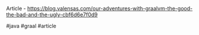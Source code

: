 Article - https://blog.valensas.com/our-adventures-with-graalvm-the-good-the-bad-and-the-ugly-cbf6d6e7f0d9

#java #graal #article